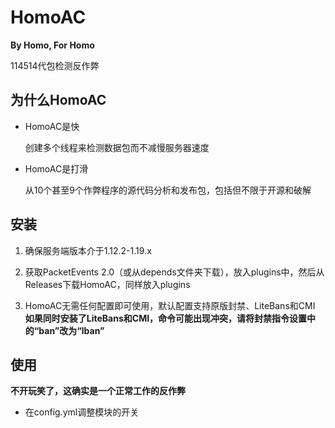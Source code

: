 # HomoAC

**By Homo, For Homo**

114514代包检测反作弊

## 为什么HomoAC

* HomoAC是快 

  创建多个线程来检测数据包而不减慢服务器速度
  
* HomoAC是打滑

  从10个甚至9个作弊程序的源代码分析和发布包，包括但不限于开源和破解
  
## 安装

1. 确保服务端版本介于1.12.2-1.19.x

2. 获取PacketEvents 2.0（或从depends文件夹下载），放入plugins中，然后从Releases下载HomoAC，同样放入plugins

3. HomoAC无需任何配置即可使用，默认配置支持原版封禁、LiteBans和CMI
   **如果同时安装了LiteBans和CMI，命令可能出现冲突，请将封禁指令设置中的“ban”改为“lban”**
   
## 使用

**不开玩笑了，这确实是一个正常工作的反作弊**

* 在config.yml调整模块的开关
